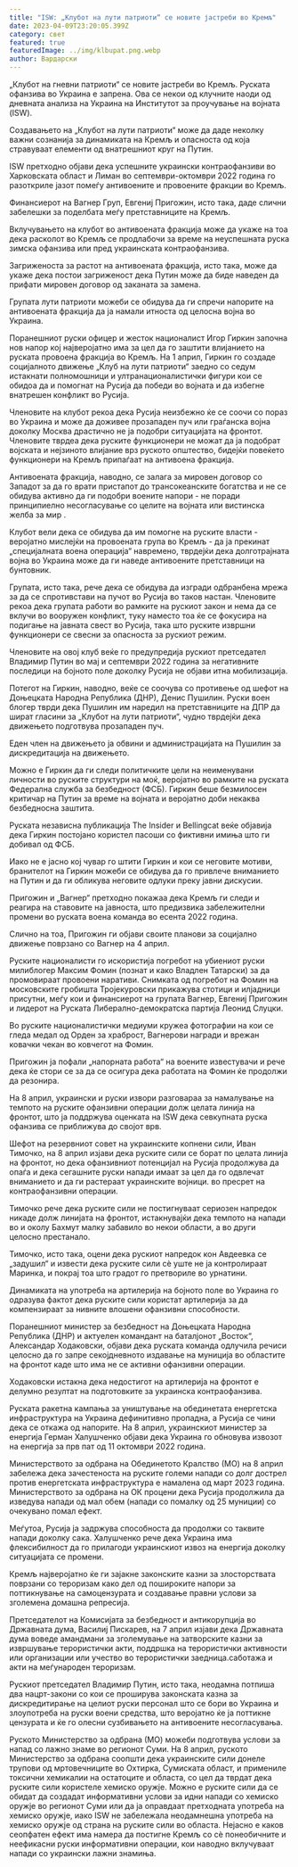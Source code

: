 ```yaml
---
title: "ISW: „Клубот на лути патриоти“ се новите јастреби во Кремљ"
date: 2023-04-09T23:20:05.399Z
category: свет
featured: true
featuredImage: ../img/klbupat.png.webp
author: Вардарски
---
```


„Клубот на гневни патриоти“ се новите јастреби во Кремљ. Руската офанзива во Украина е запрена. Ова се некои од клучните наоди од дневната анализа на Украина на Институтот за проучување на војната (ISW).

Создавањето на „Клубот на лути патриоти“ може да даде неколку важни сознанија за динамиката на Кремљ и опасноста од која стравуваат елементи од внатрешниот круг на Путин.

ISW претходно објави дека успешните украински контраофанзиви во Харковската област и Лиман во септември-октомври 2022 година го разоткриле јазот помеѓу антивоените и провоените фракции во Кремљ.

Финансиерот на Вагнер Груп, Евгениј Пригожин, исто така, даде слични забелешки за поделбата меѓу претставниците на Кремљ.

Вклучувањето на клубот во антивоената фракција може да укаже на тоа дека расколот во Кремљ се продлабочи за време на неуспешната руска зимска офанзива или пред украинската контраофанзива.

Загриженоста за растот на антивоената фракција, исто така, може да укаже дека постои загриженост дека Путин може да биде наведен да прифати мировен договор од заканата за замена.

Групата лути патриоти можеби се обидува да ги спречи напорите на антивоената фракција да ја намали итноста од целосна војна во Украина.

Поранешниот руски офицер и жесток националист Игор Гиркин започна нов напор кој најверојатно има за цел да го заштити влијанието на руската провоена фракција во Кремљ. На 1 април, Гиркин го создаде социјалното движење „Клуб на лути патриоти“ заедно со седум истакнати полномошници и ултранационалистички фигури кои се обидоа да и помогнат на Русија да победи во војната и да избегне внатрешен конфликт во Русија.

Членовите на клубот рекоа дека Русија неизбежно ќе се соочи со пораз во Украина и може да доживее прозападен пуч или граѓанска војна доколку Москва драстично не ја подобри ситуацијата на фронтот. Членовите тврдеа дека руските функционери не можат да ја подобрат војската и нејзиното влијание врз руското општество, бидејќи повеќето функционери на Кремљ припаѓаат на антивоена фракција.

Антивоената фракција, наводно, се залага за мировен договор со Западот за да го врати пристапот до трансокеанските богатства и не се обидува активно да ги подобри воените напори - не поради принципиелно несогласување со целите на војната или вистинска желба за мир .

Клубот вели дека се обидува да им помогне на руските власти - веројатно мислејќи на провоената група во Кремљ - да ја прекинат „специјалната воена операција“ навремено, тврдејќи дека долготрајната војна во Украина може да ги наведе антивоените претставници на бунтовник.

Групата, исто така, рече дека се обидува да изгради одбранбена мрежа за да се спротивстави на пучот во Русија во таков настан. Членовите рекоа дека групата работи во рамките на рускиот закон и нема да се вклучи во вооружен конфликт, туку наместо тоа ќе се фокусира на подигање на јавната свест во Русија, така што руските извршни функционери се свесни за опасноста за рускиот режим.

Членовите на овој клуб веќе го предупредија рускиот претседател Владимир Путин во мај и септември 2022 година за негативните последици на бојното поле доколку Русија не објави итна мобилизација.

Потегот на Гиркин, наводно, веќе се соочува со противење од шефот на Доњецката Народна Република (ДНР), Денис Пушилин. Руски воен блогер тврди дека Пушилин им наредил на претставниците на ДПР да шират гласини за „Клубот на лути патриоти“, чудно тврдејќи дека движењето подготвува прозападен пуч.

Еден член на движењето ја обвини и администрацијата на Пушилин за дискредитација на движењето.

Можно е Гиркин да ги следи политичките цели на неименувани личности во руските структури на моќ, веројатно во рамките на руската Федерална служба за безбедност (ФСБ). Гиркин беше безмилосен критичар на Путин за време на војната и веројатно доби некаква безбедносна заштита.

Руската независна публикација The Insider и Bellingcat веќе објавија дека Гиркин постојано користел пасоши со фиктивни имиња што ги добивал од ФСБ.

Иако не е јасно кој чувар го штити Гиркин и кои се неговите мотиви, бранителот на Гиркин можеби се обидува да го привлече вниманието на Путин и да ги обликува неговите одлуки преку јавни дискусии.

Пригожин и „Вагнер“ претходно покажаа дека Кремљ ги следи и реагира на ставовите на јавноста, што предизвика забележителни промени во руската воена команда во есента 2022 година.

Слично на тоа, Пригожин ги објави своите планови за социјално движење поврзано со Вагнер на 4 април.

Руските националисти го искористија погребот на убиениот руски милиблогер Максим Фомин (познат и како Владлен Татарски) за да промовираат провоени наративи. Снимката од погребот на Фомин на московските гробишта Тројекуровски прикажува стотици и илјадници присутни, меѓу кои и финансиерот на групата Вагнер, Евгениј Пригожин и лидерот на Руската Либерално-демократска партија Леонид Слуцки.

Во руските националистички медиуми кружеа фотографии на кои се гледа медал од Орден за храброст, Вагнерови награди и врежан ковачки чекан во ковчегот на Фомин.

Пригожин ја пофали „напорната работа“ на воените известувачи и рече дека ќе стори се за да се осигура дека работата на Фомин ќе продолжи да резонира.

На 8 април, украински и руски извори разговараа за намалување на темпото на руските офанзивни операции долж целата линија на фронтот, што ја поддржува оценката на ISW дека севкупната руска офанзива се приближува до својот врв.

Шефот на резервниот совет на украинските копнени сили, Иван Тимочко, на 8 април изјави дека руските сили се борат по целата линија на фронтот, но дека офанзивниот потенцијал на Русија продолжува да опаѓа и дека сегашните руски напади имаат за цел да го одвлечат вниманието и да ги растераат украинските војници. во пресрет на контраофанзивни операции.

Тимочко рече дека руските сили не постигнуваат сериозен напредок никаде долж линијата на фронтот, истакнувајќи дека темпото на напади во и околу Бахмут малку забавило во некои области, а во други целосно престанало.

Тимочко, исто така, оцени дека рускиот напредок кон Авдеевка се „задушил“ и извести дека руските сили сè уште не ја контролираат Маринка, и покрај тоа што градот го претвориле во урнатини.

Динамиката на употреба на артилерија на бојното поле во Украина го одразува фактот дека руските сили користат артилерија за да компензираат за нивните влошени офанзивни способности.

Поранешниот министер за безбедност на Доњецката Народна Република (ДНР) и актуелен командант на баталјонот „Восток“, Александар Ходаковски, објави дека руската команда одлучила речиси целосно да го запре секојдневното издавање на муниција во областите на фронтот каде што има не се активни офанзивни операции.

Ходаковски истакна дека недостигот на артилерија на фронтот е делумно резултат на подготовките за украинска контраофанзива.

Руската ракетна кампања за уништување на обединетата енергетска инфраструктура на Украина дефинитивно пропадна, а Русија се чини дека се откажа од напорите. На 8 април, украинскиот министер за енергија Герман Халушченко објави дека Украина го обновува извозот на енергија за прв пат од 11 октомври 2022 година.

Министерството за одбрана на Обединетото Кралство (МО) на 8 април забележа дека зачестеноста на руските големи напади со долг дострел против енергетската инфраструктура е намалена од март 2023 година. Министерството за одбрана на ОК процени дека Русија продолжила да изведува напади од мал обем (напади со помалку од 25 муниции) со очекувано помал ефект.

Меѓутоа, Русија ја задржува способноста да продолжи со таквите напади доколку сака. Халушченко рече дека Украина има флексибилност да го прилагоди украинскиот извоз на енергија доколку ситуацијата се промени.

Кремљ најверојатно ќе ги зајакне законските казни за злосторствата поврзани со тероризам како дел од пошироките напори за поттикнување на самоцензурата и создавање правни услови за зголемена домашна репресија.

Претседателот на Комисијата за безбедност и антикорупција во Државната дума, Василиј Пискарев, на 7 април изјави дека Државната дума воведе амандмани за зголемување на затворските казни за извршување терористички акти, поддршка на терористички активности или организации или учество во терористички заедница.саботажа и акти на меѓународен тероризам.

Рускиот претседател Владимир Путин, исто така, неодамна потпиша два нацрт-закони со кои се проширува законската казна за дискредитирање на целиот руски персонал што се бори во Украина и злоупотреба на руски воени средства, што веројатно ќе ја поттикне цензурата и ќе го олесни сузбивањето на антивоените несогласувања.

Руското Министерство за одбрана (МО) можеби подготвува услови за напад со лажно знаме во регионот Суми. На 8 април, руското Министерство за одбрана соопшти дека украинските сили донеле трупови од мртовечниците во Охтирка, Сумиската област, и примениле токсични хемикалии на остатоците и областа, со цел да тврдат дека руските сили користеле хемиско оружје.
Можно е руските сили да се обидат да создадат информативни услови за идни напади со хемиско оружје во регионот Суми или да ја оправдаат претходната употреба на хемиско оружје, иако ISW не забележала неодамнешна употреба на хемиско оружје од страна на руските сили во областа. Нејасно е каков сеопфатен ефект има намера да постигне Кремљ со сè понеобичните и неефикасни руски информативни операции, кои наводно вклучуваат напади со украински лажни знамиња.
